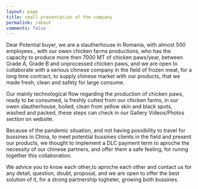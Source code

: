 ```yaml
---
layout: page
title: small presentation of the company
permalink: /about
comments: false
---
```


<div class="row justify-content-between">

<p>    Dear Potential buyer, we are a slautherhouse in Romania, with almost 500 employees , with our owen chicken farms productions, who has the capacity to produce more then 7000 MT of chicken paws/year, between Grade A, Grade B and unprocessed chicken paws, and we are open to collaborate with a serious chinese company in the field of frozen meat, for a long time contract, to supply chinese market with our products, that we made fresh, clean and safety for large consume.</p>

<p>    Our mainly technological flow regarding the production of chicken paws, ready to be consumed, is freshly cutted from our chicken farms, in our owen slautherhouse, boiled, clean from yellow skin and black spots, washed and packed, these steps  can check in our Gallery Videos/Photos section on website.</p>

<p>    Because of the pandemic situation, and not having possibility to travel for bussines in China, to meet potential bussines clients in the field and present our products, we thought to implement a DLC payment term to aproche the necessity of our chinese partners, and offer them a safe feeling, for runing together this collaboration.</p>

<p>    We advice you to know each other,to aproche each other and contact us for any detail, question, doubt, proposal, and we are open to offer the best solution of it, for a strong partnership togheter, growing both bussines.</p>

</div>
